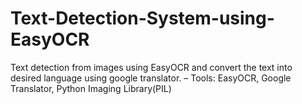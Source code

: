 # Text-Detection-System-using-EasyOCR
Text detection from images using EasyOCR and convert the text into desired language using google translator.
– Tools: EasyOCR, Google Translator, Python Imaging Library(PIL)
